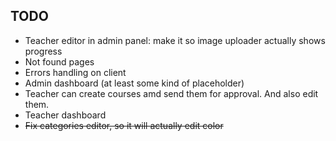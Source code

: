 ## TODO

* Teacher editor in admin panel: make it so image uploader actually shows progress
* Not found pages
* Errors handling on client
* Admin dashboard (at least some kind of placeholder)
* Teacher can create courses amd send them for approval. And also edit them.
* Teacher dashboard
* <s>Fix categories editor, so it will actually edit color</s>

